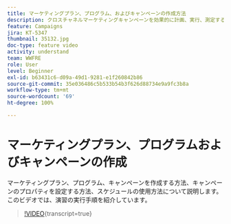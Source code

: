 ```yaml
---
title: マーケティングプラン、プログラム、およびキャンペーンの作成方法
description: クロスチャネルマーケティングキャンペーンを効果的に計画、実行、測定するのに役立つ、Adobe Campaign の主な概念を理解します。
feature: Campaigns
jira: KT-5347
thumbnail: 35132.jpg
doc-type: feature video
activity: understand
team: WWFRE
role: User
level: Beginner
exl-id: b63431c6-d09a-49d1-9281-e1f260842b86
source-git-commit: 35e036486c5b533b54b3f626d88734e9a9fc3b8a
workflow-type: tm+mt
source-wordcount: '69'
ht-degree: 100%

---
```


# マーケティングプラン、プログラムおよびキャンペーンの作成

マーケティングプラン、プログラム、キャンペーンを作成する方法、キャンペーンのプロパティを設定する方法、スケジュールの使用方法について説明します。
このビデオでは、演習の実行手順を紹介しています。

>[!VIDEO](https://video.tv.adobe.com/v/326557?quality=12&learn=on&captions=jpn){transcript=true}
